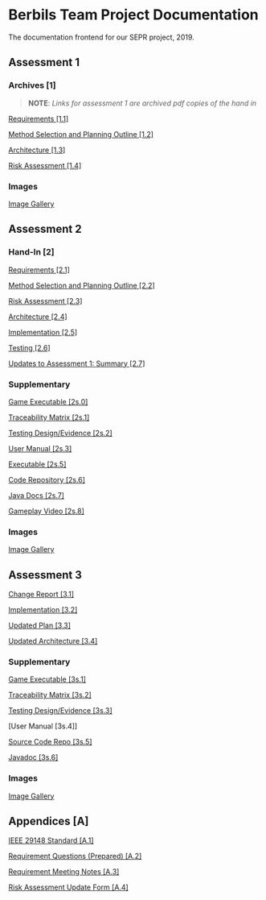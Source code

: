 # Berbils Team Project Documentation
The documentation frontend for our SEPR project, 2019.

## Assessment 1

### Archives [1]

> **NOTE**: *Links for assessment 1 are archived pdf copies of the hand in*

[Requirements [1.1]](Assessment1/Req1.pdf)

[Method Selection and Planning Outline [1.2]](Assessment1/Plan1.pdf)

[Architecture [1.3]](Assessment1/Arch1.pdf)

[Risk Assessment [1.4]](Assessment1/Risk1.pdf)

### Images

[Image Gallery](Assessment1/Images/Gallery.md)

## Assessment 2

### Hand-In [2]

[Requirements [2.1]](https://docs.google.com/document/d/17JfTq91l-9dCZaVaFxJoGubLILUlw9EhaqEPPKj_GCs/edit?usp=sharing)

[Method Selection and Planning Outline [2.2]](https://docs.google.com/document/d/1dwewwjUQkECWFBtsb6lFr8TWFSzdwsB1BmPWf_Brehw/edit?usp=sharing)

[Risk Assessment [2.3]](https://docs.google.com/document/d/1XxB0ynHKi2ZAGpRPNSpWqKPyd9UQXrqsGcAdovg_AYk/edit?usp=sharing)

[Architecture [2.4]](https://docs.google.com/document/d/17pU1x0DD34lsgjRjt37OeiBD2nQfTLqlitaAS8W_Smk/edit?usp=sharing)

[Implementation [2.5]](https://docs.google.com/document/d/1Q3L1_HbhJCZ-UGAmRamI0bkDNyfXKLhxXQoO6BJtKIw/edit?usp=sharing)

[Testing [2.6]](https://docs.google.com/document/d/1tPLJ-EWeDOE6ude7JlbaPOVxBOhTlZRpfZanFT1V-R8/edit?usp=sharing)

[Updates to Assessment 1: Summary [2.7]](https://docs.google.com/document/d/1dSMNthgV26EyRlcCeONvhuqOBXVjZgA4DaS1DHoBjt0/edit?usp=sharing)

### Supplementary

[Game Executable [2s.0]](desktop-1.0.jar)

[Traceability Matrix [2s.1]](https://docs.google.com/spreadsheets/d/1x0CG9MiFtrh2Vxmv7KBtYZwpXpDp49aunIc_EKc0hq0/edit?usp=sharing)

[Testing Design/Evidence [2s.2]](https://docs.google.com/document/d/1r1rafJILcJe_3tJiGrFYW8jeuJDwc1FPEGblsqmtd3M/edit?usp=sharing)

[User Manual [2s.3]](https://docs.google.com/document/d/1CVhWFX8c_daLan4HWWiN7ordHZJuIHRjxXz7MzsgwB0/edit?usp=sharing)

[Executable [2s.5]](https://github.com/SEPR16/SEPR16.github.io/raw/master/desktop-1.0.jar)

[Code Repository [2s.6]](https://dev.azure.com/sepr16/_git/Game?path=%2F&version=GBmaster&_a=contents)

[Java Docs [2s.7]](Assessment2/JavaDocs)

[Gameplay Video [2s.8]](https://www.youtube.com/watch?v=bom6txFNvcM&feature=youtu.be)

### Images

[Image Gallery](Assessment2/Images/Gallery.md)

## Assessment 3

[Change Report [3.1]](https://docs.google.com/document/d/1rKyt4df1Dne4HEZfNzdHA_QO5vjPEAM-XhEYjiGw9Sw/edit?usp=sharing)

[Implementation [3.2]](https://docs.google.com/document/d/194EtM6fEpUEAv1jtPAfMY1TTAGtCaP0RJER6TJmOQSM/edit?usp=sharing)

[Updated Plan [3.3]](https://docs.google.com/document/d/1Z4E-B1WzG9WZwmWov05TjUwj8QmGvysJGoNEqOANxHQ/edit?usp=sharing)

[Updated Architecture [3.4]](https://docs.google.com/document/d/1bSYpOZmWP8iNfb5OOwGfT9JaVEUy01TweTvkWqkXLm4/edit?usp=sharing)

### Supplementary

[Game Executable [3s.1]](Assessment3/kroy.jar)

[Traceability Matrix [3s.2]](https://docs.google.com/spreadsheets/d/1rgth8NJ-NF5kDwIgrydP_bLQqOfdV-sIXOrfdviwOLI/edit?usp=sharing)

[Testing Design/Evidence [3s.3]](https://docs.google.com/spreadsheets/d/1qr0zGNvJOLrjUF-maZfmY838qAWYTOigeKCG-xVjmdc/edit?usp=sharing)

[User Manual [3s.4]]

[Source Code Repo [3s.5]](https://dev.azure.com/sepr16/Game/_git/Assignment3)

[Javadoc [3s.6]](Assessment3/JavaDocs)

### Images

[Image Gallery](Assessment3/Images/Gallery.md)

## Appendices [A]

[IEEE 29148 Standard [A.1]](https://drive.google.com/a/york.ac.uk/file/d/16D3j55bur3vuNJafH8qle9jKWbT4A6v8/view?usp=sharing)

[Requirement Questions (Prepared) [A.2]](https://docs.google.com/document/d/1chuwoX8gyhHySJ4lMOAMNRa089EgwSF5c4PZLpy9t90/edit?usp=sharing)

[Requirement Meeting Notes [A.3]](https://docs.google.com/document/d/1GPiO9DPhDPSmFrTBdXBHQt6nCORbOsLNHpI2GMyNPZI/edit?usp=sharing)

[Risk Assessment Update Form [A.4]](https://docs.google.com/document/d/1x3hdrbIMIteII4GW1W3RP9bCzBNAFy9s1ZcLrp7yxBE/edit?usp=sharing)
